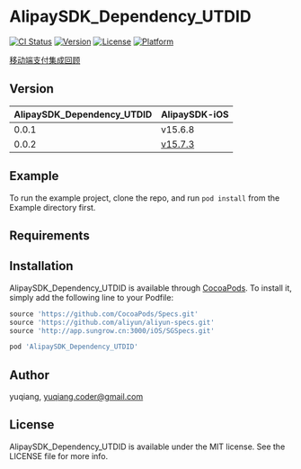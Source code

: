 # AlipaySDK_Dependency_UTDID

[![CI Status](https://img.shields.io/travis/oxape/AlipaySDK_Dependency_UTDID.svg?style=flat)](https://travis-ci.org/oxape/AlipaySDK_Dependency_UTDID)
[![Version](https://img.shields.io/cocoapods/v/AlipaySDK_Dependency_UTDID.svg?style=flat)](https://cocoapods.org/pods/AlipaySDK_Dependency_UTDID)
[![License](https://img.shields.io/cocoapods/l/AlipaySDK_Dependency_UTDID.svg?style=flat)](https://cocoapods.org/pods/AlipaySDK_Dependency_UTDID)
[![Platform](https://img.shields.io/cocoapods/p/AlipaySDK_Dependency_UTDID.svg?style=flat)](https://cocoapods.org/pods/AlipaySDK_Dependency_UTDID)

[移动端支付集成回顾](http://yuqiangcoder.com/2019/11/20/%E7%A7%BB%E5%8A%A8%E7%AB%AF%E6%94%AF%E4%BB%98%E9%9B%86%E6%88%90%E5%9B%9E%E9%A1%BE.html)

## Version

| AlipaySDK_Dependency_UTDID | AlipaySDK-iOS |
| :-- | :-- |
| 0.0.1 | v15.6.8 |
| 0.0.2 | [v15.7.3](https://docs.open.alipay.com/54/104509) |

## Example

To run the example project, clone the repo, and run `pod install` from the Example directory first.

## Requirements

## Installation

AlipaySDK_Dependency_UTDID is available through [CocoaPods](https://cocoapods.org). To install
it, simply add the following line to your Podfile:

```ruby
source 'https://github.com/CocoaPods/Specs.git'
source 'https://github.com/aliyun/aliyun-specs.git'
source 'http://app.sungrow.cn:3000/iOS/SGSpecs.git'

pod 'AlipaySDK_Dependency_UTDID'
```

## Author

yuqiang, yuqiang.coder@gmail.com

## License

AlipaySDK_Dependency_UTDID is available under the MIT license. See the LICENSE file for more info.


